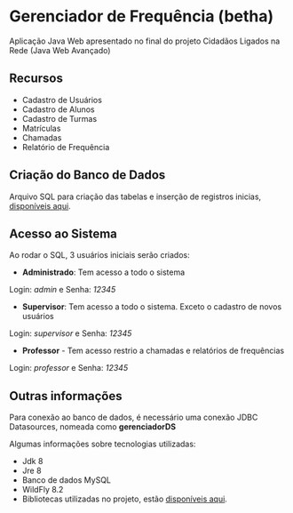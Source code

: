 # Gerenciador de Frequência (betha)
Aplicação Java Web apresentado no final do projeto Cidadãos Ligados na Rede (Java Web Avançado)

## Recursos
- Cadastro de Usuários
- Cadastro de Alunos
- Cadastro de Turmas
- Matrículas
- Chamadas
- Relatório de Frequência

## Criação do Banco de Dados
Arquivo SQL para criação das tabelas e inserção de registros inicias, 
[disponíveis aqui](https://github.com/fraterblack/projeto-java-curso/tree/master/resources).

## Acesso ao Sistema
Ao rodar o SQL, 3 usuários iniciais serão criados:
- **Administrado**: Tem acesso a todo o sistema

Login: *admin* e Senha: *12345*
- **Supervisor**: Tem acesso a todo o sistema. Exceto o cadastro de novos usuários

Login: *supervisor* e Senha: *12345*
- **Professor** - Tem acesso restrio a chamadas e relatórios de frequências

Login: *professor* e Senha: *12345*

## Outras informações
Para conexão ao banco de dados, é necessário uma conexão JDBC Datasources, nomeada como **gerenciadorDS**

Algumas informações sobre tecnologias utilizadas:
- Jdk 8
- Jre 8
- Banco de dados MySQL
- WildFly 8.2
- Bibliotecas utilizadas no projeto, estão [disponíveis aqui](https://github.com/fraterblack/projeto-java-curso/tree/master/resources/libs).
